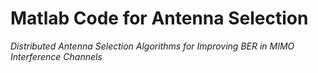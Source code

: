 
# Matlab Code for Antenna Selection

 *Distributed Antenna Selection Algorithms for Improving BER in MIMO Interference Channels*
